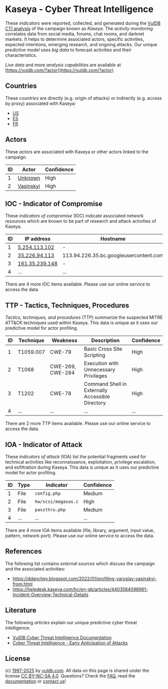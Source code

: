 # Kaseya - Cyber Threat Intelligence

These _indicators_ were reported, collected, and generated during the [VulDB CTI analysis](https://vuldb.com/?kb.cti) of the campaign known as _Kaseya_. The _activity monitoring_ correlates data from social media, forums, chat rooms, and darknet markets. It helps to determine associated actors, specific activities, expected intentions, emerging research, and ongoing attacks. Our unique _predictive model_ uses _big data_ to forecast activities and their characteristics.

_Live data_ and more _analysis capabilities_ are available at [https://vuldb.com/?actor](https://vuldb.com/?actor)

## Countries

These _countries_ are directly (e.g. origin of attacks) or indirectly (e.g. access by proxy) associated with Kaseya:

* [US](https://vuldb.com/?country.us)
* [ES](https://vuldb.com/?country.es)
* [FR](https://vuldb.com/?country.fr)

## Actors

These _actors_ are associated with Kaseya or other actors linked to the campaign.

ID | Actor | Confidence
-- | ----- | ----------
1 | [Unknown](https://vuldb.com/?actor.unknown) | High
2 | [Vasinskyi](https://vuldb.com/?actor.vasinskyi) | High

## IOC - Indicator of Compromise

These _indicators of compromise_ (IOC) indicate associated network resources which are known to be part of research and attack activities of Kaseya.

ID | IP address | Hostname | Actor | Confidence
-- | ---------- | -------- | ----- | ----------
1 | [5.254.113.102](https://vuldb.com/?ip.5.254.113.102) | - | [Vasinskyi](https://vuldb.com/?actor.vasinskyi) | High
2 | [35.226.94.113](https://vuldb.com/?ip.35.226.94.113) | 113.94.226.35.bc.googleusercontent.com | [Unknown](https://vuldb.com/?actor.unknown) | Medium
3 | [161.35.239.148](https://vuldb.com/?ip.161.35.239.148) | - | [Unknown](https://vuldb.com/?actor.unknown) | High
4 | ... | ... | ... | ...

There are 4 more IOC items available. Please use our online service to access the data.

## TTP - Tactics, Techniques, Procedures

_Tactics, techniques, and procedures_ (TTP) summarize the suspected MITRE ATT&CK techniques used within Kaseya. This data is unique as it uses our predictive model for actor profiling.

ID | Technique | Weakness | Description | Confidence
-- | --------- | -------- | ----------- | ----------
1 | T1059.007 | CWE-79 | Basic Cross Site Scripting | High
2 | T1068 | CWE-269, CWE-284 | Execution with Unnecessary Privileges | High
3 | T1202 | CWE-78 | Command Shell in Externally Accessible Directory | High
4 | ... | ... | ... | ...

There are 2 more TTP items available. Please use our online service to access the data.

## IOA - Indicator of Attack

These _indicators of attack_ (IOA) list the potential fragments used for technical activities like reconnaissance, exploitation, privilege escalation, and exfiltration during Kaseya. This data is unique as it uses our predictive model for actor profiling.

ID | Type | Indicator | Confidence
-- | ---- | --------- | ----------
1 | File | `config.php` | Medium
2 | File | `hw/scsi/megasas.c` | High
3 | File | `passthru.php` | Medium
4 | ... | ... | ...

There are 4 more IOA items available (file, library, argument, input value, pattern, network port). Please use our online service to access the data.

## References

The following list contains _external sources_ which discuss the campaign and the associated activities:

* https://ddanchev.blogspot.com/2022/01/profiling-yaroslav-vasinskyi-from.html
* https://helpdesk.kaseya.com/hc/en-gb/articles/4403584098961-Incident-Overview-Technical-Details

## Literature

The following _articles_ explain our unique predictive cyber threat intelligence:

* [VulDB Cyber Threat Intelligence Documentation](https://vuldb.com/?kb.cti)
* [Cyber Threat Intelligence - Early Anticipation of Attacks](https://www.scip.ch/en/?labs.20201022)

## License

(c) [1997-2025](https://vuldb.com/?kb.changelog) by [vuldb.com](https://vuldb.com/?kb.about). All data on this page is shared under the license [CC BY-NC-SA 4.0](https://creativecommons.org/licenses/by-nc-sa/4.0/). Questions? Check the [FAQ](https://vuldb.com/?kb.faq), read the [documentation](https://vuldb.com/?kb) or [contact us](https://vuldb.com/?contact)!
